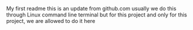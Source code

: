 My first readme
this is an update from github.com
usually we do this through Linux command line terminal
but for this project and only for this project, we are allowed to do it here
